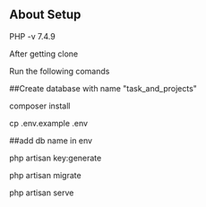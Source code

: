

## About Setup
PHP -v 7.4.9

After getting clone 

Run the following comands

##Create database with name "task_and_projects"

composer install 

cp .env.example .env

##add db name in env

php artisan key:generate

php artisan migrate 

php artisan serve


